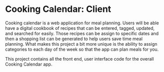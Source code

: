 # Cooking Calendar: Client

Cooking calendar is a web application for meal planning. Users will be able have a digital cookbook of recipes that can be entered, tagged, updated, and searched for easily. Those recipes can be assign to specific dates and then a shopping list can be generated to help users save time meal planning. What makes this project a bit more unique is the ability to assign categories to each day of the week so that the app can plan meals for you. 

This project contains all the front end, user interface code for the overall Cooking Calendar app. 
